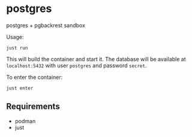 # postgres

postgres + pgbackrest sandbox

Usage:

```
just run
```

This will build the container and start it. The database will be available at
`localhost:5432` with user `postgres` and password `secret`.

To enter the container:

```
just enter
```

## Requirements

- podman
- just
